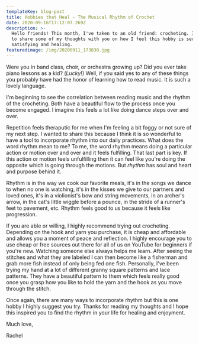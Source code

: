 ```yaml
---
templateKey: blog-post
title: Hobbies that Heal - The Musical Rhythm of Crochet
date: 2020-09-16T17:12:07.269Z
description: >-
  Hello friends! This month, I've taken to an old friend: crocheting. I decided
  to share some of my thoughts with you on how I feel this hobby is seriously
  satisfying and healing.
featuredimage: /img/20200911_173830.jpg
---
```

Were you in band class, choir, or orchestra growing up? Did you ever take piano lessons as a kid? (*Lucky*!) Well, if you said yes to any of these things you probably have had the honor of learning how to read music. It is such a lovely language. 

I'm beginning to see the correlation between reading music and the rhythm of the crocheting. Both have a beautiful flow to the process once you become engaged. I imagine this feels a lot like doing dance steps over and over.

Repetition feels theraputic for me when I'm feeling a bit foggy or not sure of my next step. I wanted to share this because I think it is so wonderful to have a tool to incorporate rhythm into our daily practices. What does the word rhythm mean to me? To me, the word rhythm means doing a particular action or motion over and over and it feels fulfilling. That last part is key. If this action or motion feels unfulfilling then it can feel like you're doing the opposite which is going through the motions. But *rhythm* has soul and heart and purpose behind it.

Rhythm is in the way we cook our favorite meals, it's in the songs we dance to when no one is watching, it's in the kisses we give to our partners and loved ones, it's in a violionist's bow and string movements, in an archer's arrow, in the cat's little wiggle before a pounce, in the stride of a runner's feet to pavement, etc. Rhythm feels good to us because it feels like progression. 

If you are able or willing, I highly recommend trying out crocheting. Depending on the hook and yarn you purchase, it is cheap and affordable and allows you a moment of peace and reflection. I highly encourage you to use cheap or free sources out there for all of us on YouTube for beginners if you're new. Watching someone else always helps me learn. After seeing the stitches and what they are labeled I can then become like a fisherman and grab more fish instead of only being fed one fish. Personally, I've been trying my hand at a lot of different granny square patterns and lace patterns. They have a beautiful pattern to them which feels really good once you grasp how you like to hold the yarn and the hook as you move through the stitch.

Once again, there are many ways to incorporate rhythm but this is one hobby I highly suggest you try. Thanks for reading my thoughts and I hope this inspired you to find the rhythm in your life for healing and enjoyment. 

Much love, 

Rachel